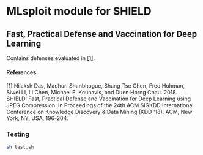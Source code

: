# MLsploit module for SHIELD
## Fast, Practical Defense and Vaccination for Deep Learning

Contains defenses evaluated in [[1]](https://dl.acm.org/citation.cfm?doid=3219819.3219910).

#### References

[1] Nilaksh Das, Madhuri Shanbhogue, Shang-Tse Chen, Fred Hohman, Siwei Li, Li Chen, Michael E. Kounavis, and Duen Horng Chau. 2018. SHIELD: Fast, Practical Defense and Vaccination for Deep Learning using JPEG Compression. In Proceedings of the 24th ACM SIGKDD International Conference on Knowledge Discovery & Data Mining (KDD '18). ACM, New York, NY, USA, 196-204.


### Testing
```bash
sh test.sh
```
